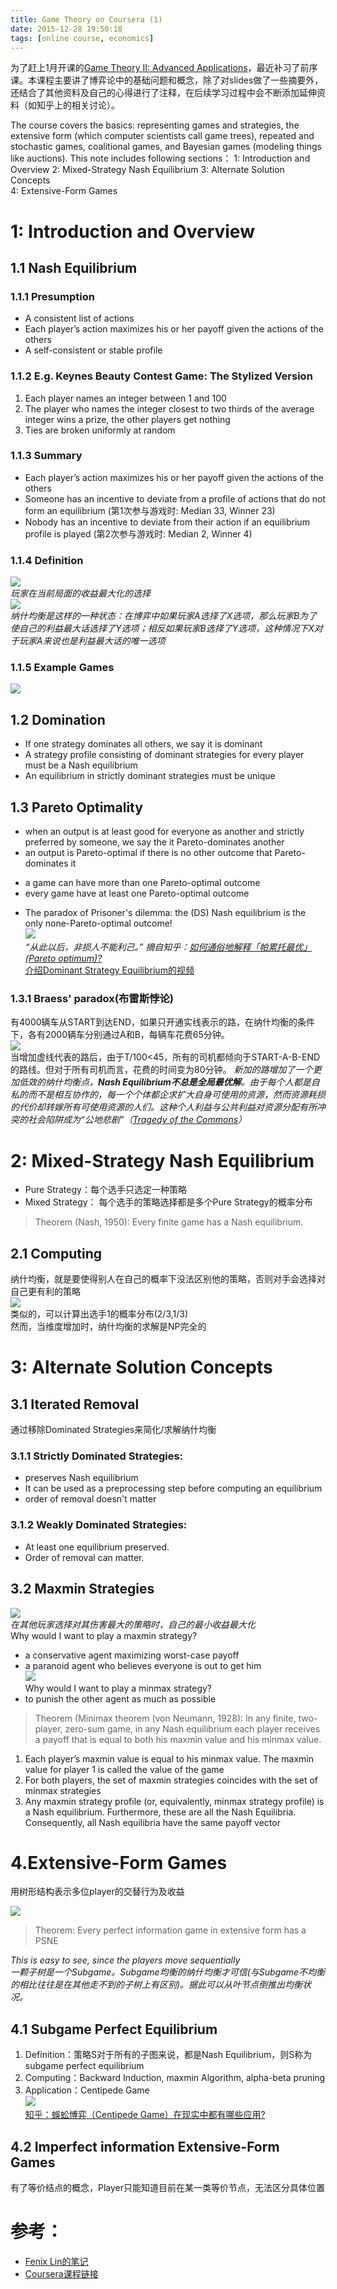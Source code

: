 ```yaml
---
title: Game Theory on Coursera (1)
date: 2015-12-28 19:50:18
tags: [online course, economics]
---
```

为了赶上1月开课的[Game Theory II: Advanced Applications](https://www.coursera.org/course/gametheory2)，最近补习了前序课。本课程主要讲了博弈论中的基础问题和概念，除了对slides做了一些摘要外，还结合了其他资料及自己的心得进行了注释，在后续学习过程中会不断添加延伸资料（如知乎上的相关讨论）。  

The course covers the basics: representing games and strategies, the extensive form (which computer scientists call game trees), repeated and stochastic games, coalitional games, and Bayesian games (modeling things like auctions). This note includes following sections：
1: Introduction and Overview
2: Mixed-Strategy Nash Equilibrium
3: Alternate Solution Concepts  
4: Extensive-Form Games
<!-- more -->

# 1: Introduction and Overview

## 1.1 Nash Equilibrium  

### 1.1.1 Presumption
- A consistent list of actions
- Each player’s action maximizes his or her payoff given the actions of the others
- A self-consistent or stable profile

### 1.1.2 E.g. Keynes Beauty Contest Game: The Stylized Version	
1. Each player names an integer between 1 and 100
2. The player who names the integer closest to two thirds of the average integer wins a prize, the other players get nothing
3. Ties are broken uniformly at random

### 1.1.3 Summary
- Each player’s action maximizes his or her payoff given the actions of the others
- Someone has an incentive to deviate from a profile of actions that do not form an equilibrium (第1次参与游戏时: Median 33, Winner 23)
- Nobody has an incentive to deviate from their action if an equilibrium profile is played  (第2次参与游戏时: Median 2, Winner 4)

### 1.1.4 Definition
![](/img/game_theory/best_response.png)     
*玩家在当前局面的收益最大化的选择*   
![](/img/game_theory/nash_equilibrium.png)     
*纳什均衡是这样的一种状态：在博弈中如果玩家A选择了X选项，那么玩家B为了使自己的利益最大话选择了Y选项；相反如果玩家B选择了Y选项，这种情况下X对于玩家A来说也是利益最大话的唯一选项*

### 1.1.5 Example Games
![](/img/game_theory/example_games_ne.png)   

## 1.2 Domination
- If one strategy dominates all others, we say it is dominant
- A strategy profile consisting of dominant strategies for every player must be a Nash equilibrium
- An equilibrium in strictly dominant strategies must be unique	

## 1.3 Pareto Optimality
- when an output is at least good for everyone as another and strictly preferred by someone, we say the it Pareto-dominates another	
- an output is Pareto-optimal if there is no other outcome that Pareto-dominates it
 + a game can have more than one Pareto-optimal outcome
 + every game have at least one Pareto-optimal outcome
- The paradox of Prisoner's dilemma: the (DS) Nash equilibrium is the only none-Pareto-optimal outcome!   
![](/img/game_theory/pareto_paradox.png)   
*“从此以后，非损人不能利己。” 摘自知乎：[如何通俗地解释「帕累托最优」(Pareto optimum)?](https://www.zhihu.com/question/22570835)*  
[介绍Dominant Strategy Equilibrium的视频](https://www.youtube.com/watch?v=3Y1WpytiHKE)
### 1.3.1 Braess' paradox(布雷斯悖论)
有4000辆车从START到达END，如果只开通实线表示的路，在纳什均衡的条件下，各有2000辆车分别通过A和B，每辆车花费65分钟。  
![](/img/game_theory/braess_paradox_traffic.png)   
当增加虚线代表的路后，由于T/100<45，所有的司机都倾向于START-A-B-END的路线。但对于所有司机而言，花费的时间变为80分钟。
*新加的路增加了一个更加低效的纳什均衡点，**Nash Equilibrium不总是全局最优解**。由于每个人都是自私的而不是相互协作的，每一个个体都企求扩大自身可使用的资源，然而资源耗损的代价却转嫁所有可使用资源的人们。这种个人利益与公共利益对资源分配有所冲突的社会陷阱成为“公地悲剧”（[Tragedy of the Commons](https://en.wikipedia.org/wiki/Tragedy_of_the_commons)）*

# 2: Mixed-Strategy Nash Equilibrium
- Pure Strategy：每个选手只选定一种策略
- Mixed Strategy： 每个选手的策略选择都是多个Pure Strategy的概率分布  
> Theorem (Nash, 1950): Every finite game has a Nash equilibrium.

## 2.1 Computing
纳什均衡，就是要使得别人在自己的概率下没法区别他的策略，否则对手会选择对自己更有利的策略  
![](/img/game_theory/mixed_ne_computing.png)   
类似的，可以计算出选手1的概率分布(2/3,1/3)  
然而，当维度增加时，纳什均衡的求解是NP完全的  
 
# 3: Alternate Solution Concepts

## 3.1 Iterated Removal
通过移除Dominated Strategies来简化/求解纳什均衡

### 3.1.1 Strictly Dominated Strategies:
- preserves Nash equilibrium
- It can be used as a preprocessing step before computing an equilibrium
- order of removal doesn't matter

### 3.1.2 Weakly Dominated Strategies:
- At least one equilibrium preserved.
- Order of removal can matter.

## 3.2 Maxmin Strategies
![](/img/game_theory/maxmin_define.png)   
*在其他玩家选择对其伤害最大的策略时，自己的最小收益最大化*  
Why would I want to play a maxmin strategy?  
- a conservative agent maximizing worst-case payoff  
- a paranoid agent who believes everyone is out to get him   
![](/img/game_theory/minmax_define.png)   
Why would I want to play a minmax strategy?   
- to punish the other agent as much as possible   

>Theorem (Minimax theorem (von Neumann, 1928): In any finite, two-player, zero-sum game, in any Nash equilibrium each player receives a payoff that is equal to both his maxmin value and his minmax value. 

1. Each player’s maxmin value is equal to his minmax value. The maxmin value for player 1 is called the value of the game
2. For both players, the set of maxmin strategies coincides with the set of minmax strategies
3. Any maxmin strategy profile (or, equivalently, minmax strategy profile) is a Nash equilibrium. Furthermore, these are all the Nash Equilibria. Consequently, all Nash equilibria have the same payoff vector

# 4.Extensive-Form Games
用树形结构表示多位player的交替行为及收益  

![](/img/game_theory/extensive_form.png)   
>Theorem: Every perfect information game in extensive form has a PSNE  

*This is easy to see, since the players move sequentially  
一颗子树是一个Subgame。Subgame均衡的纳什均衡才可信(与Subgame不均衡的相比往往是在其他走不到的子树上有区别)。据此可以从叶节点倒推出均衡状况。* 

## 4.1 Subgame Perfect Equilibrium
1. Definition：策略S对于所有的子图来说，都是Nash Equilibrium，则S称为subgame perfect equilibrium
2. Computing：Backward Induction, maxmin Algorithm, alpha-beta pruning
3. Application：Centipede Game  
![](/img/game_theory/centipede_game.png)  
[知乎：蜈蚣博弈（Centipede Game）在现实中都有哪些应用?](https://www.zhihu.com/question/29543850)

## 4.2 Imperfect information Extensive-Form Games
有了等价结点的概念，Player只能知道目前在某一类等价节点，无法区分具体位置


# 参考：
- [Fenix Lin的笔记](http://fenixlin.github.io/2014/12/08/Game_Theory)
- [Coursera课程链接](https://www.coursera.org/course/gametheory)  